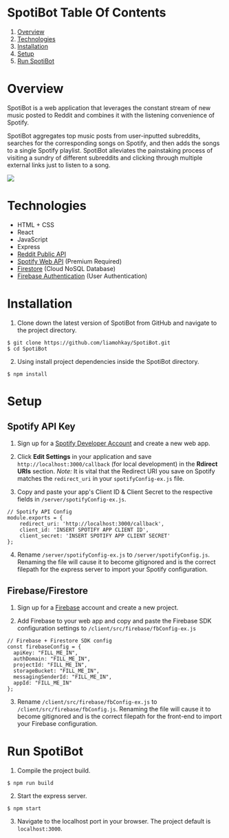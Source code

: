# SpotiBot Table Of Contents
1. [Overview](#Overview)
1. [Technologies](#Technologies)
1. [Installation](#Installation)
1. [Setup](#Setup)
1. [Run SpotiBot](#RunSpotiBot)

# Overview
SpotiBot is a web application that leverages the constant stream of new music posted to Reddit and combines it with the listening convenience of Spotify.

SpotiBot aggregates top music posts from user-inputted subreddits, searches for the corresponding songs on Spotify, and then adds the songs to a single Spotify playlist. SpotiBot alleviates the painstaking process of visiting a sundry of different subreddits and clicking through multiple external links just to listen to a song.

![](https://firebasestorage.googleapis.com/v0/b/spotibot-5d612.appspot.com/o/SpotiBot.gif?alt=media&token=cb892c74-3608-4d21-89fe-e919ad4f11f6)

# Technologies
- HTML + CSS
- React
- JavaScript
- Express
- [Reddit Public API](https://www.reddit.com/dev/api/)
- [Spotify Web API](https://developer.spotify.com/documentation/web-api/) (Premium Required)
- [Firestore](https://firebase.google.com/docs/firestore) (Cloud NoSQL Database)
- [Firebase Authentication](https://firebase.google.com/docs/auth) (User Authentication)

# Installation
1. Clone down the latest version of SpotiBot from GitHub and navigate to the project directory.
```
$ git clone https://github.com/liamohkay/SpotiBot.git
$ cd SpotiBot
```
2. Using install project dependencies inside the SpotiBot directory.
```
$ npm install
```

# Setup

## Spotify API Key
1. Sign up for a [Spotify Developer Account](https://developer.spotify.com/dashboard/) and create a new web app.

2. Click **Edit Settings** in your application and save `http://localhost:3000/callback` (for local development) in the **Rdirect URIs** section. *Note:* It is vital that the Redirect URI you save on Spotify matches the `redirect_uri` in your `spotifyConfig-ex.js` file.

3. Copy and paste your app's Client ID & Client Secret to the respective fields in `/server/spotifyConfig-ex.js`.
```
// Spotify API Config
module.exports = {
    redirect_uri: 'http://localhost:3000/callback',
    client_id: 'INSERT SPOTIFY APP CLIENT ID',
    client_secret: 'INSERT SPOTIFY APP CLIENT SECRET'
};
```

4. Rename `/server/spotifyConfig-ex.js` to `/server/spotifyConfig.js`. Renaming the file will cause it to become gitignored and is the correct filepath for the express server to import your Spotify configuration.

## Firebase/Firestore
1. Sign up for a [Firebase](https://firebase.google.com/) account and create a new project.

2. Add Firebase to your web app and copy and paste the Firebase SDK configuration settings to `/client/src/firebase/fbConfig-ex.js`
```
// Firebase + Firestore SDK config
const firebaseConfig = {
  apiKey: "FILL_ME_IN",
  authDomain: "FILL_ME_IN",
  projectId: "FILL_ME_IN",
  storageBucket: "FILL_ME_IN",
  messagingSenderId: "FILL_ME_IN",
  appId: "FILL_ME_IN"
};
```

3.  Rename `/client/src/firebase/fbConfig-ex.js` to `/client/src/firebase/fbConfig.js`. Renaming the file will cause it to become gitignored and is the correct filepath for the front-end to import your Firebase configuration.

# Run SpotiBot
1. Compile the project build.
```
$ npm run build
```
2. Start the express server.
```
$ npm start
```
3. Navigate to the localhost port in your browser. The project default is `localhost:3000`.

